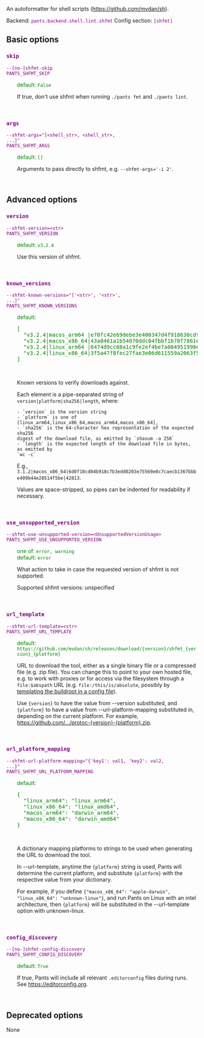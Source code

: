 
An autoformatter for shell scripts (https://github.com/mvdan/sh).

Backend: <span style="color: purple"><code>pants.backend.shell.lint.shfmt</code></span>
Config section: <span style="color: purple"><code>[shfmt]</code></span>

## Basic options

<div style="color: purple">

### `skip`

  <code>--[no-]shfmt-skip</code><br>
  <code>PANTS_SHFMT_SKIP</code><br>
</div>
<div style="padding-left: 2em;">
<span style="color: green">default: <code>False</code></span>

<br>

If true, don't use shfmt when running `./pants fmt` and `./pants lint`.
</div>
<br>

<div style="color: purple">

### `args`

  <code>--shfmt-args=&quot;[&lt;shell_str&gt;, &lt;shell_str&gt;, ...]&quot;</code><br>
  <code>PANTS_SHFMT_ARGS</code><br>
</div>
<div style="padding-left: 2em;">
<span style="color: green">default: <code>[]</code></span>

<br>

Arguments to pass directly to shfmt, e.g. `--shfmt-args='-i 2'`.
</div>
<br>


## Advanced options

<div style="color: purple">

### `version`

  <code>--shfmt-version=&lt;str&gt;</code><br>
  <code>PANTS_SHFMT_VERSION</code><br>
</div>
<div style="padding-left: 2em;">
<span style="color: green">default: <code>v3.2.4</code></span>

<br>

Use this version of shfmt.
</div>
<br>

<div style="color: purple">

### `known_versions`

  <code>--shfmt-known-versions=&quot;['&lt;str&gt;', '&lt;str&gt;', ...]&quot;</code><br>
  <code>PANTS_SHFMT_KNOWN_VERSIONS</code><br>
</div>
<div style="padding-left: 2em;">
<span style="color: green">default: <pre>[
  "v3.2.4|macos&lowbar;arm64 |e70fc42e69debe3e400347d4f918630cdf4bf2537277d672bbc43490387508ec|2998546",
  "v3.2.4|macos&lowbar;x86&lowbar;64|43a0461a1b54070ddc04fbbf1b78f7861ee39a65a61f5466d15a39c4aba4f917|2980208",
  "v3.2.4|linux&lowbar;arm64 |6474d9cc08a1c9fe2ef4be7a004951998e3067d46cf55a011ddd5ff7bfab3de6|2752512",
  "v3.2.4|linux&lowbar;x86&lowbar;64|3f5a47f8fec27fae3e06d611559a2063f5d27e4b9501171dde9959b8c60a3538|2797568"
]</pre></span>

<br>


Known versions to verify downloads against.

Each element is a pipe-separated string of `version|platform|sha256|length`, where:

    - `version` is the version string
    - `platform` is one of [linux_arm64,linux_x86_64,macos_arm64,macos_x86_64],
    - `sha256` is the 64-character hex representation of the expected sha256
    digest of the download file, as emitted by `shasum -a 256`
    - `length` is the expected length of the download file in bytes, as emitted by
    `wc -c`

E.g., `3.1.2|macos_x86_64|6d0f18cd84b918c7b3edd0203e75569e0c7caecb1367bbbe409b44e28514f5be|42813`.

Values are space-stripped, so pipes can be indented for readability if necessary.

</div>
<br>

<div style="color: purple">

### `use_unsupported_version`

  <code>--shfmt-use-unsupported-version=&lt;UnsupportedVersionUsage&gt;</code><br>
  <code>PANTS_SHFMT_USE_UNSUPPORTED_VERSION</code><br>
</div>
<div style="padding-left: 2em;">
<span style="color: green">one of: <code>error, warning</code></span><br>
<span style="color: green">default: <code>error</code></span>

<br>


What action to take in case the requested version of shfmt is not supported.

Supported shfmt versions: unspecified

</div>
<br>

<div style="color: purple">

### `url_template`

  <code>--shfmt-url-template=&lt;str&gt;</code><br>
  <code>PANTS_SHFMT_URL_TEMPLATE</code><br>
</div>
<div style="padding-left: 2em;">
<span style="color: green">default: <code>https://github.com/mvdan/sh/releases/download/{version}/shfmt&lowbar;{version}&lowbar;{platform}</code></span>

<br>

URL to download the tool, either as a single binary file or a compressed file (e.g. zip file). You can change this to point to your own hosted file, e.g. to work with proxies or for access via the filesystem through a `file:$abspath` URL (e.g. `file:/this/is/absolute`, possibly by [templating the buildroot in a config file](https://www.pantsbuild.org/v2.16/docs/options#config-file-entries)).

Use `{version}` to have the value from --version substituted, and `{platform}` to have a value from --url-platform-mapping substituted in, depending on the current platform. For example, https://github.com/.../protoc-{version}-{platform}.zip.
</div>
<br>

<div style="color: purple">

### `url_platform_mapping`

  <code>--shfmt-url-platform-mapping=&quot;{'key1': val1, 'key2': val2, ...}&quot;</code><br>
  <code>PANTS_SHFMT_URL_PLATFORM_MAPPING</code><br>
</div>
<div style="padding-left: 2em;">
<span style="color: green">default: <pre>{
  "linux&lowbar;arm64": "linux&lowbar;arm64",
  "linux&lowbar;x86&lowbar;64": "linux&lowbar;amd64",
  "macos&lowbar;arm64": "darwin&lowbar;arm64",
  "macos&lowbar;x86&lowbar;64": "darwin&lowbar;amd64"
}</pre></span>

<br>

A dictionary mapping platforms to strings to be used when generating the URL to download the tool.

In --url-template, anytime the `{platform}` string is used, Pants will determine the current platform, and substitute `{platform}` with the respective value from your dictionary.

For example, if you define `{"macos_x86_64": "apple-darwin", "linux_x86_64": "unknown-linux"}`, and run Pants on Linux with an intel architecture, then `{platform}` will be substituted in the --url-template option with unknown-linux.
</div>
<br>

<div style="color: purple">

### `config_discovery`

  <code>--[no-]shfmt-config-discovery</code><br>
  <code>PANTS_SHFMT_CONFIG_DISCOVERY</code><br>
</div>
<div style="padding-left: 2em;">
<span style="color: green">default: <code>True</code></span>

<br>

If true, Pants will include all relevant `.editorconfig` files during runs. See https://editorconfig.org.
</div>
<br>


## Deprecated options

None


